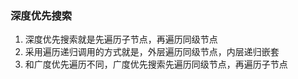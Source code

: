 ### 深度优先搜索

1. 深度优先搜索就是先遍历子节点，再遍历同级节点
2. 采用遍历递归调用的方式就是，外层遍历同级节点，内层递归嵌套
3. 和广度优先遍历不同，广度优先搜索先遍历同级节点，再遍历子节点
